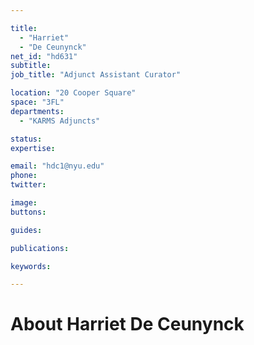 ```yaml
---

title:
  - "Harriet"
  - "De Ceunynck"
net_id: "hd631"
subtitle: 
job_title: "Adjunct Assistant Curator"

location: "20 Cooper Square"
space: "3FL"
departments:
  - "KARMS Adjuncts"

status: 
expertise:

email: "hdc1@nyu.edu"
phone: 
twitter: 

image: 
buttons:

guides:

publications:

keywords:

---
```


# About Harriet De Ceunynck


